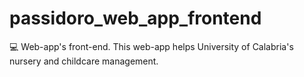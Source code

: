 # passidoro_web_app_frontend
 💻 Web-app's front-end. This web-app helps University of Calabria's nursery and childcare management.
